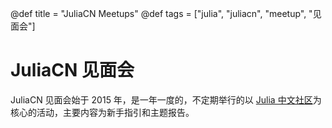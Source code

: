 @def title = "JuliaCN Meetups"
@def tags = ["julia", "juliacn", "meetup", "见面会"]

# JuliaCN 见面会

JuliaCN 见面会始于 2015 年，是一年一度的，不定期举行的以 [Julia 中文社区](https://cn.julialang.org/)为核心的活动，主要内容为新手指引和主题报告。
